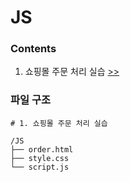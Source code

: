 # JS

### Contents
1. 쇼핑몰 주문 처리 실습 [>>](https://github.com/yshghid/Resume/blob/main/Experience/SKALA/Practice/JS/js1.md) 


### 파일 구조

```plain text
# 1. 쇼핑몰 주문 처리 실습

/JS
├── order.html
├── style.css
└── script.js
```

